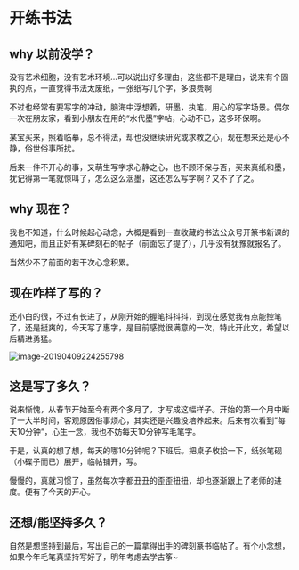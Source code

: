 
# 开练书法

## why 以前没学？

没有艺术细胞，没有艺术环境...可以说出好多理由，这些都不是理由，说来有个固执的点，一直觉得书法太废纸，一张纸写几个字，多浪费啊

不过也经常有要写字的冲动，脑海中浮想着，研墨，执笔，用心的写字场景。偶尔一次在朋友家，看到小朋友在用的“水代墨”字帖，心动不已，这多环保啊。

某宝买来，照着临摹，总不得法，却也没继续研究或求教之心，现在想来还是心不静，俗世俗事所扰。

后来一件不开心的事，又萌生写字求心静之心，也不顾环保与否，买来真纸和墨，犹记得第一笔就惊叫了，怎么这么洇墨，这还怎么写字啊？又不了了之。

## why 现在？

我也不知道，什么时候起心动念，大概是看到一直收藏的书法公众号开篆书新课的通知吧，而且正好有某碑刻石的帖子（前面忘了提了），几乎没有犹豫就报名了。

当然少不了前面的若干次心念积累。

## 现在咋样了写的？

还小白的很，不过有长进了，从刚开始的握笔抖抖抖，到现在感觉我有点能控笔了，还是挺爽的，今天写了惠字，是目前感觉很满意的一次，特此开此文，希望以后精进勇猛。

![image-20190409224255798](https://ws2.sinaimg.cn/large/006tNc79ly1g1wriitnisj30ed0jb157.jpg)

## 这是写了多久？

说来惭愧，从春节开始至今有两个多月了，才写成这幅样子。开始的第一个月中断了一大半时间，客观原因俗事烦心，其实还是兴趣没培养起来。后来有次看到”每天10分钟“，心生一念，我也不妨每天10分钟写毛笔字。

于是，认真的想了想，每天的哪10分钟呢？下班后。把桌子收拾一下，纸张笔砚（小碟子而已）展开，临帖铺开，写。

慢慢的，真就习惯了，虽然每次字都丑丑的歪歪扭扭，却也逐渐跟上了老师的进度。便有了今天的开心。

## 还想/能坚持多久？

自然是想坚持到最后，写出自己的一篇拿得出手的碑刻篆书临帖了。有个小念想，如果今年毛笔真坚持写好了，明年考虑去学古筝~

